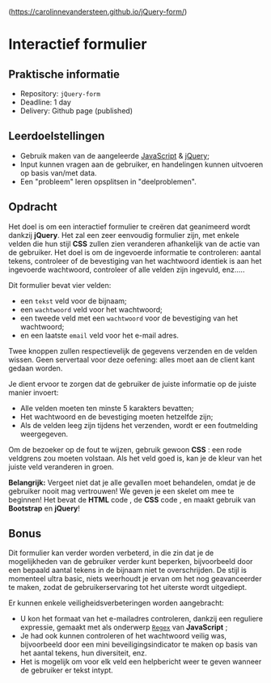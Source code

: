 
(https://carolinnevandersteen.github.io/jQuery-form/)


# Interactief formulier

## Praktische informatie

* Repository: `jQuery-form`
* Deadline: 1 day
* Delivery: Github page (published)

## Leerdoelstellingen

* Gebruik maken van de aangeleerde [JavaScript](https://htmlcheatsheet.com/js/) & [jQuery](https://htmlcheatsheet.com/jquery/);
* Input kunnen vragen aan de gebruiker, en handelingen kunnen uitvoeren op basis van/met data.
* Een "probleem" leren opsplitsen in "deelproblemen".

## Opdracht

Het doel is om een interactief formulier te creëren dat geanimeerd wordt dankzij **jQuery**. Het zal een zeer eenvoudig formulier zijn, met enkele velden die hun stijl **CSS** zullen zien veranderen afhankelijk van de actie van de gebruiker. Het doel is om de ingevoerde informatie te controleren: aantal tekens, controleer of de bevestiging van het wachtwoord identiek is aan het ingevoerde wachtwoord, controleer of alle velden zijn ingevuld, enz.....

Dit formulier bevat vier velden:

* een `tekst` veld voor de bijnaam;
* een `wachtwoord` veld voor het wachtwoord;
* een tweede veld met een `wachtwoord` voor de bevestiging van het wachtwoord;
* en een laatste `email` veld voor het e-mail adres.

Twee knoppen zullen respectievelijk de gegevens verzenden en de velden wissen. Geen servertaal voor deze oefening: alles moet aan de client kant gedaan worden.

Je dient ervoor te zorgen dat de gebruiker de juiste informatie op de juiste manier invoert:

* Alle velden moeten ten minste 5 karakters bevatten;
* Het wachtwoord en de bevestiging moeten hetzelfde zijn;
* Als de velden leeg zijn tijdens het verzenden, wordt er een foutmelding weergegeven.

Om de bezoeker op de fout te wijzen, gebruik gewoon **CSS** : een rode veldgrens zou moeten volstaan. Als het veld goed is, kan je de kleur van het juiste veld veranderen in groen.

**Belangrijk:**
Vergeet niet dat je alle gevallen moet behandelen, omdat je de gebruiker nooit mag vertrouwen! We geven je een skelet om mee te beginnen! Het bevat de **HTML** code , de **CSS** code , en maakt gebruik van **Bootstrap** en **jQuery**!

## Bonus

Dit formulier kan verder worden verbeterd, in die zin dat je de mogelijkheden van de gebruiker verder kunt beperken, bijvoorbeeld door een bepaald aantal tekens in de bijnaam niet te overschrijden. De stijl is momenteel ultra basic, niets weerhoudt je ervan om het nog geavanceerder te maken, zodat de gebruikerservaring tot het uiterste wordt uitgediept.

Er kunnen enkele veiligheidsverbeteringen worden aangebracht:

* U kon het formaat van het e-mailadres controleren, dankzij een reguliere expressie, gemaakt met als onderwerp [`Regex`](https://www.w3schools.com/jsref/jsref_obj_regexp.asp) van **JavaScript** ;
* Je had ook kunnen controleren of het wachtwoord veilig was, bijvoorbeeld door een mini beveiligingsindicator te maken op basis van het aantal tekens, hun diversiteit, enz.
* Het is mogelijk om voor elk veld een helpbericht weer te geven wanneer de gebruiker er tekst intypt.
